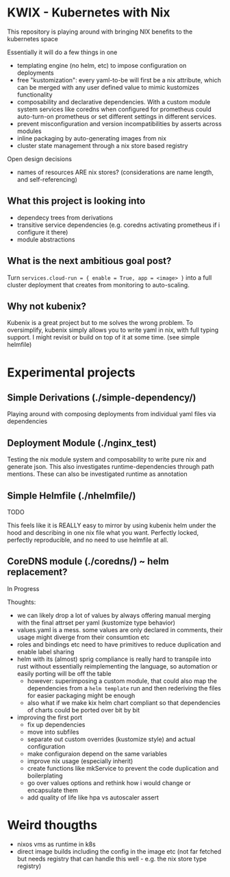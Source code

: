 # KWIX - Kubernetes with Nix

This repository is playing around with bringing NIX benefits to the kubernetes space

Essentially it will do a few things in one
- templating engine (no helm, etc) to impose configuration on deployments
- free "kustomization": every yaml-to-be will first be a nix attribute, which can be merged with any user defined value to mimic kustomizes functionality
- composability and declarative dependencies. With a custom module system services like coredns when configured for prometheus could auto-turn-on prometheus or set different settings in different services.
- prevent misconfiguration and version incompatibilities by asserts across modules
- inline packaging by auto-generating images from nix
- cluster state management through a nix store based registry

Open design decisions
- names of resources ARE nix stores? (considerations are name length, and self-referencing)

## What this project is looking into

- dependecy trees from derivations
- transitive service dependencies (e.g. coredns activating prometheus if i configure it there)
- module abstractions

## What is the next ambitious goal post?

Turn `services.cloud-run = { enable = True, app = <image> }` into a full cluster deployment that creates from monitoring to auto-scaling.

## Why not kubenix?

Kubenix is a great project but to me solves the wrong problem.
To oversimplify, kubenix simply allows you to write yaml in nix, with full typing support.
I might revisit or build on top of it at some time. (see simple helmfile)

# Experimental projects

## Simple Derivations (./simple-dependency/)

Playing around with composing deployments from individual yaml files via dependencies

## Deployment Module (./nginx_test)

Testing the nix module system and composability to write pure nix and generate json.
This also investigates runtime-dependencies through path mentions.
These can also be investigated runtime as annotation

## Simple Helmfile (./nhelmfile/)

TODO

This feels like it is REALLY easy to mirror by using kubenix helm under the hood and describing in one nix file what you want.
Perfectly locked, perfectly reproducible, and no need to use helmfile at all.

## CoreDNS module (./coredns/) ~ helm replacement?

In Progress

Thoughts:
- we can likely drop a lot of values by always offering manual merging with the final attrset per yaml (kustomize type behavior)
- values.yaml is a mess. some values are only declared in comments, their usage might diverge from their consumtion etc
- roles and bindings etc need to have primitives to reduce duplication and enable label sharing
- helm with its (almost) sprig compliance is really hard to transpile into rust without essentially reimplementing the language, so automation or easily porting will be off the table
  - however: superimposing a custom module, that could also map the dependencies from a `helm template` run and then rederiving the files for easier packaging might be enough
  - also what if we make kix helm chart compliant so that dependencies of charts could be ported over bit by bit
- improving the first port
  - fix up dependencies
  - move into subfiles
  - separate out custom overrides (kustomize style) and actual configuration
  - make configuraion depend on the same variables
  - improve nix usage (especially inherit)
  - create functions like mkService to prevent the code duplication and boilerplating
  - go over values options and rethink how i would change or encapsulate them
  - add quality of life like hpa vs autoscaler assert

# Weird thougths

- nixos vms as runtime in k8s
- direct image builds including the config in the image etc (not far fetched but needs registry that can handle this well - e.g. the nix store type registry)
